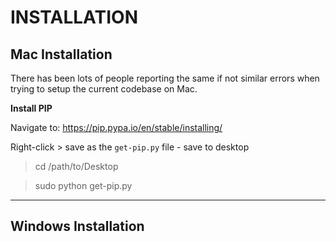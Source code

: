 # INSTALLATION

## Mac Installation
There has been lots of people reporting the same if not similar errors when trying to setup the current codebase on Mac.

**Install PIP**

Navigate to: https://pip.pypa.io/en/stable/installing/

Right-click > save as the `get-pip.py` file - save to desktop

> cd /path/to/Desktop

> sudo python get-pip.py


***

## Windows Installation
